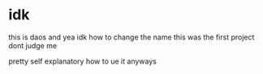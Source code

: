 # idk
this is daos and yea idk how to change the name this was the first project dont judge me

pretty self explanatory how to ue it anyways
